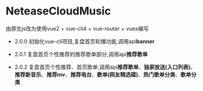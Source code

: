 ﻿# NeteaseCloudMusic
由原生js改为使用vue2 + vue-cli4 + vue-router + vuex编写

- 2.0.0 初始化vue-cli项目,复盘首页轮播功能,调用api**banner**

- 2.0.1 复盘首页个性推荐的推荐歌单部分,调用api**推荐歌单**

- 2.0.2 复盘首页个性推荐、首页歌单,调用api**推荐歌单**、**独家放送(入口列表)**、**推荐新音乐**、**推荐mv**、**推荐电台**、**歌单(网友精选碟)**、**热门歌单分类**、**歌单分类**